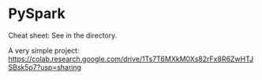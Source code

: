 # PySpark

Cheat sheet:
See in the directory. 

A very simple project:
https://colab.research.google.com/drive/1Ts7T6MXkM0Xs82rFx8R6ZwHTJSBsk5p7?usp=sharing
